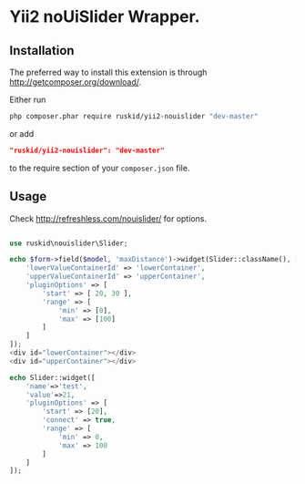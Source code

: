 Yii2 noUiSlider Wrapper.
==========
Installation
--------------------------

The preferred way to install this extension is through http://getcomposer.org/download/.

Either run

```sh
php composer.phar require ruskid/yii2-nouislider "dev-master"
```

or add

```json
"ruskid/yii2-nouislider": "dev-master"
```

to the require section of your `composer.json` file.


Usage
--------------------------

Check http://refreshless.com/nouislider/ for options.

```php

use ruskid\nouislider\Slider;

echo $form->field($model, 'maxDistance')->widget(Slider::className(), [
    'lowerValueContainerId' => 'lowerContainer',
    'upperValueContainerId' => 'upperContainer',
    'pluginOptions' => [
        'start' => [ 20, 30 ],
        'range' => [
            'min' => [0],
            'max' => [100]
        ]
    ]
]);
<div id="lowerContainer"></div>
<div id="upperContainer"></div>
```

```php
echo Slider::widget([
    'name'=>'test',
    'value'=>21,
    'pluginOptions' => [
        'start' => [20],
        'connect' => true,
        'range' => [
            'min' => 0,
            'max' => 100
        ]
    ]
]);
```

